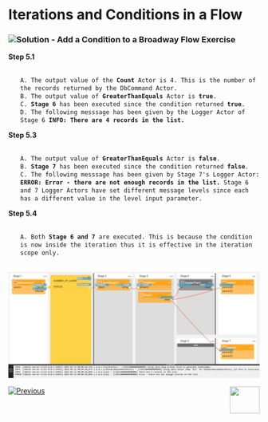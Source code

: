 

# Iterations and Conditions in a Flow

### ![](/academy/images/Solution.png)Solution - Add a Condition to a Broadway Flow Exercise 

**Step 5.1**

<ul>
 <pre><code> 
A. The output value of the <strong>Count</strong> Actor is 4. This is the number of the records returned by the <strong></strong>DbCommand</strong> Actor.
B. The output value of <strong>GreaterThanEquals</strong> Actor is <strong>true</strong>.
C. <strong>Stage 6</strong> has been executed since the condition returned <strong>true</strong>.
D. The following messsage has been given by the Logger Actor of Stage 6 <strong>INFO: There are 4 records in the list.</strong>
</code></pre>
</ul>

**Step 5.3**

<ul>
<pre><code>
A. The output value of <strong>GreaterThanEquals</strong> Actor is <strong>false</strong>.
B. <strong>Stage 7</strong> has been executed since the condition returned <strong>false</strong>.
C. The following messsage has been given by Stage 7's Logger Actor: <strong>ERROR: Error - there are not enough records in the list.</strong> Stage 6 and 7 Logger Actors have set different message levels since each has a different value in the level input parameter.
</code></pre>
</ul>

 **Step 5.4**

<ul>
<pre><code>
A. Both <strong>Stage 6 and 7</strong> are executed. This is because the condition is now inside the iteration thus it is effective in the iteration scope only.
</code></pre>
</ul>

​		![image](images/07_condition_and_loop_ex.PNG)

[![Previous](/articles/images/Previous.png)](07_broadway_flow_add_condition_exercise.md)[<img align="right" width="60" height="54" src="/articles/images/Next.png">](08_using_actors_in_boadway_flows.md)